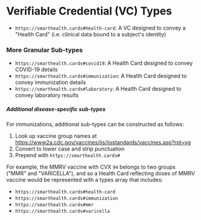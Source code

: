 # Verifiable Credential (VC) Types

* `https://smarthealth.cards#health-card`: A VC designed to convey a "Health Card" (i.e. clinical data bound to a subject's identity)

### More Granular Sub-types

* `https://smarthealth.cards#covid19`: A Health Card designed to convey COVID-19 details
* `https://smarthealth.cards#immunization`: A Health Card designed to convey immunization details
* `https://smarthealth.cards#laboratory`: A Health Card designed to convey laboratory results

##### Additional disease-specific sub-types
For immunizations, additional sub-types can be constructed as follows:

1. Look up vaccine group names at https://www2a.cdc.gov/vaccines/iis/iisstandards/vaccines.asp?rpt=vg
2. Convert to lower case and strip punctuation
3. Prepend with `https://smarthealth.cards#`

For example, the MMRV vaccine with CVX `94` belongs to two groups ("MMR" and "VARICELLA"), and so a Health Card reflecting doses of MMRV vaccine would be represented with a types array that includes:

* `https://smarthealth.cards#health-card`
* `https://smarthealth.cards#immunization`
* `https://smarthealth.cards#mmr`
* `https://smarthealth.cards#varicella`

